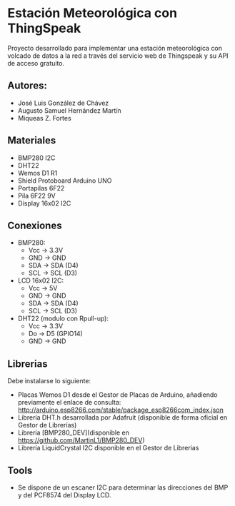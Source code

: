 # Estación Meteorológica con ThingSpeak

Proyecto desarrollado para implementar una estación meteorológica con volcado de datos a la red a través del servicio web de Thingspeak y su API de acceso gratuito.

## Autores: 
- José Luis González de Chávez 
- Augusto Samuel Hernández Martín
- Miqueas Z. Fortes

## Materiales
- BMP280 I2C
- DHT22
- Wemos D1 R1
- Shield Protoboard Arduino UNO
- Portapilas 6F22
- Pila 6F22 9V
- Display 16x02 I2C

## Conexiones

- BMP280: 
	- Vcc -> 3.3V
	- GND -> GND
	- SDA -> SDA (D4)
	- SCL -> SCL (D3)
 - LCD 16x02 I2C:
 	- Vcc -> 5V
 	- GND -> GND
 	- SDA -> SDA (D4)
 	- SCL -> SCL (D3)
 - DHT22 (modulo con Rpull-up):
 	- Vcc -> 3.3V
 	- Do  -> D5 (GPIO14)
 	- GND -> GND

## Librerias

Debe instalarse lo siguiente:

- Placas Wemos D1 desde el Gestor de Placas de Arduino, añadiendo previamente el enlace de consulta: http://arduino.esp8266.com/stable/package_esp8266com_index.json
- Librería DHT.h desarrollada por Adafruit (disponible de forma oficial en Gestor de Librerías)
- Librería [BMP280_DEV](disponible en https://github.com/MartinL1/BMP280_DEV)
- Librería LiquidCrystal I2C disponible en el Gestor de Librerias

## Tools

- Se dispone de un escaner I2C para determinar las direcciones del BMP y del PCF8574 del Display LCD.
